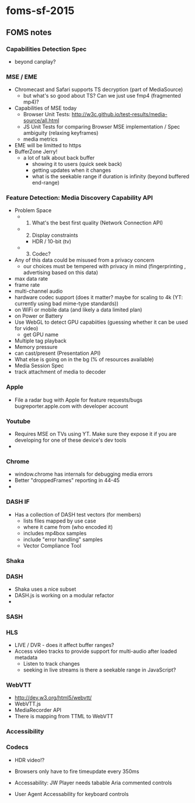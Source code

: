 # foms-sf-2015
## FOMS notes

### Capabilities Detection Spec

- beyond canplay?


### MSE / EME

- Chromecast and Safari supports TS decryption (part of MediaSource)
  - but what's so good about TS? Can we just use fmp4 (fragmented mp4)?
- Capabilities of MSE today
  - Browser Unit Tests: http://w3c.github.io/test-results/media-source/all.html
  - JS Unit Tests for comparing Browser MSE implementation / Spec ambiguity (relaxing keyframes)
  - media metrics
- EME will be limitted to https
- BufferZone Jerry!
  - a lot of talk about back buffer
    - showing it to users (quick seek back)
    - getting updates when it changes
    - what is the seekable range if duration is infinity (beyond buffered end-range)

### Feature Detection: Media Discovery Capability API
- Problem Space
  - 1. What's the best first quality (Network Connection API)
  - 2. Display constraints
    - HDR / 10-bit (tv)
  - 3. Codec?
- Any of this data could be misused from a privacy concern
  - our choices must be tempered with privacy in mind (fingerprinting , advertising based on this data) 
- max data rate
- frame rate
- multi-channel audio
- hardware codec support (does it matter? maybe for scaling to 4k (YT: currently using bad mime-type standards))
- on WiFi or mobile data (and likely a data limited plan)
- on Power or Battery
- Use WebGL to detect GPU capabiities (guessing whether it can be used for video)
  - get GPU name
- Multiple tag playback
- Memory pressure
- can cast/present (Presentation API)
- What else is going on in the bg (% of resources available)
- Media Session Spec
 - track attachment of media to decoder
 
### Apple
- File a radar bug with Apple for feature requests/bugs
bugreporter.apple.com with developer account

### Youtube
- Requires MSE on TVs using YT. Make sure they expose it if you are developing for one of these device's dev tools
- 

### Chrome
- window.chrome has internals for debugging media errors
- Better "droppedFrames" reporting in 44-45
- 

### DASH IF
- Has a collection of DASH test vectors (for members)
  - lists files mapped by use case
  - where it came from (who encoded it)
  - includes mp4box samples
  - include "error handling" samples
  - Vector Compliance Tool

### Shaka


### DASH
- Shaka uses a nice subset
- DASH.js is working on a modular refactor
- 
### SASH

### HLS

- LIVE / DVR - does it affect buffer ranges?
- Access video tracks to provide support for multi-audio after loaded metadata
  - Listen to track changes
  - seeking in live streams is there a seekable range in JavaScript?

### WebVTT

- http://dev.w3.org/html5/webvtt/
- WebVTT.js
- MediaRecorder API
- There is mapping from TTML to WebVTT

### Accessibility


### Codecs

- HDR video!?

- Browsers only have to fire timeupdate every 350ms
- Accessability: JW Player needs tabable Aria commented controls
- User Agent Accessability for keyboard controls
